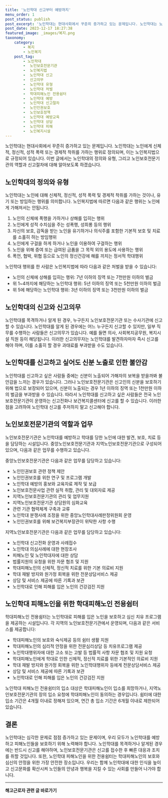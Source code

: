 ```yaml
---
title: '노인학대 신고부터 예방까지'
menu_order: 1
post_status: publish
post_excerpt: '노인학대는 현대사회에서 꾸준히 증가하고 있는 문제입니다. 노인학대는 노인에게 신체적, 정신적, 성적 폭력 또는 경제적 착취를 가하는 행위로 정의되며, 이는 노인복지법으로 규정되어 있습니다. 이번 글에서는 노인학대의 정의와 유형, 그리고 노인보호전문기관의 역할과 신고절차에 대해 알아보도록 하겠습니다.'
post_date: 2023-12-17 18:27:38
featured_image: _images/복지.png
taxonomy:
    category:
        - 복지
        - 노인복지
    post_tag:
        - 노인학대
        -  노인보호전문기관
        -  노인복지법
        -  노인학대 신고
        -  신고의무
        -  노인학대 유형
        -  노인학대 처벌
        -  학대피해노인 전용쉼터
        -  노인학대 예방
        -  노인학대 신고절차
        -  노인인권보호
        -  노인보호정책
        -  노인학대 예방교육
        -  노인학대 상담
        -  노인학대 피해
        -  노인복지시설
---
```



노인학대는 현대사회에서 꾸준히 증가하고 있는 문제입니다. 노인학대는 노인에게 신체적, 정신적, 성적 폭력 또는 경제적 착취를 가하는 행위로 정의되며, 이는 노인복지법으로 규정되어 있습니다. 이번 글에서는 노인학대의 정의와 유형, 그리고 노인보호전문기관의 역할과 신고절차에 대해 알아보도록 하겠습니다.

## 노인학대의 정의와 유형
노인학대는 노인에 대해 신체적, 정신적, 성적 폭력 및 경제적 착취를 가하는 것이나, 유기 또는 방임하는 행위를 의미합니다. 노인복지법에 따르면 다음과 같은 행위는 노인에게 가해져서는 안됩니다.

1. 노인의 신체에 폭행을 가하거나 상해를 입히는 행위
2. 노인에게 성적 수치심을 주는 성폭행, 성희롱 등의 행위
3. 자신의 보호, 감독을 받는 노인을 유기하거나 의식주를 포함한 기본적 보호 및 치료를 소홀히 하는 방임행위
4. 노인에게 구걸을 하게 하거나 노인을 이용하여 구걸하는 행위
5. 노인을 위해 증여 또는 급여된 금품을 그 목적 외의 용도에 사용하는 행위
6. 폭언, 협박, 위협 등으로 노인의 정신건강에 해를 끼치는 정서적 학대행위

노인학대 행위를 한 사람은 노인복지법에 따라 다음과 같은 처벌을 받을 수 있습니다:

- 노인의 신체에 상해를 입히는 행위: 7년 이하의 징역 또는 7천만원 이하의 벌금
- 위 1~4까지에 해당하는 노인학대 행위: 5년 이하의 징역 또는 5천만원 이하의 벌금
- 위 5에 해당하는 노인학대 행위: 3년 이하의 징역 또는 3천만원 이하의 벌금

## 노인학대의 신고와 신고의무
노인학대를 목격하거나 알게 된 경우, 누구든지 노인보호전문기관 또는 수사기관에 신고할 수 있습니다. 노인학대를 알게 된 경우에는 어느 누구든지 신고할 수 있지만, 일부 직무를 수행하는 사람들은 신고의무가 있습니다. 예를 들면 의사, 사회복지공무원, 복지시설 직원 등이 해당됩니다. 이러한 신고의무자는 노인학대를 발견하자마자 즉시 신고를 해야 하며, 이를 소홀히 할 경우 과태료를 부과받을 수도 있습니다.

## 노인학대를 신고하고 싶어도 신분 노출로 인한 불안감
노인학대를 신고하고 싶은 사람들 중에는 신분이 노출되어 가해자의 보복을 받을까봐 불안감을 느끼는 경우가 있습니다. 그러나 노인보호전문기관은 신고인의 신분을 보호하기 위해 법으로 보장되어 있으며, 신분이 노출되는 경우 1년 이하의 징역 또는 1천만원 이하의 벌금을 부과받을 수 있습니다. 따라서 노인학대를 신고하고 싶은 사람들은 전국 노인보호전문기관이 운영하는 신고전화나 보건복지콜센터에 신고를 할 수 있습니다. 이러한 점을 고려하여 노인학대 신고를 주저하지 말고 신고해야 합니다.

## 노인보호전문기관의 역할과 업무

노인보호전문기관은 노인학대를 예방하고 학대를 당한 노인에 대한 발견, 보호, 치료 등을 담당하는 시설입니다. 중앙노인보호전문기관과 지역노인보호전문기관으로 구성되어 있으며, 다음과 같은 업무를 수행하고 있습니다.

중앙노인보호전문기관은 다음과 같은 업무를 담당하고 있습니다:
- 노인인권보호 관련 정책 제안
- 노인인권보호를 위한 연구 및 프로그램 개발
- 노인학대 예방의 홍보와 교육자료 제작 및 보급
- 노인보호전문사업 관련 실적 취합, 관리 및 대외자료 제공
- 지역노인보호전문기관의 관리 및 업무지원
- 지역노인보호전문기관 상담원의 심화교육
- 관련 기관 협력체계 구축과 교류
- 노인학대 분쟁사례 조정을 위한 중앙노인학대사례판정위원회 운영
- 노인인권보호를 위해 보건복지부장관이 위탁한 사항 수행

지역노인보호전문기관은 다음과 같은 업무를 담당하고 있습니다:
- 노인학대 신고전화 운영과 사례접수
- 노인학대 의심사례에 대한 현장조사
- 피해노인 및 노인학대자에 대한 상담
- 법률지원의 요청을 위한 자문 협조 및 지원
- 학대피해노인의 신체적, 정신적 치료를 위한 기본 의료비 지원
- 학대 재발 방지와 원가정 회복을 위한 전문상담서비스 제공
- 상담 및 서비스 제공에 따른 기록과 보관
- 노인학대로 인해 피해를 입은 노인의 건강검진 지원

## 노인학대 피해노인을 위한 학대피해노인 전용쉼터

학대피해노인 전용쉼터는 노인학대로 피해를 입은 노인을 보호하고 심신 치유 프로그램을 제공하는 시설입니다. 각 지역의 노인보호전문기관에서 운영되며, 다음과 같은 서비스를 제공합니다:

- 학대피해노인의 보호와 숙식제공 등의 쉼터 생활 지원
- 학대피해노인의 심리적 안정을 위한 전문심리상담 등 치유프로그램 제공
- 노인학대행위자에 대한 고소 또는 고발 등 법률적 사항 자문 협조 및 지원 요청
- 학대피해노인에게 학대로 인한 신체적, 정신적 치료를 위한 기본적인 의료비 지원
- 학대 재발 방지와 원가정 회복을 위한 노인학대행위자 등에게 전문상담서비스 제공
- 상담 및 서비스 제공에 따른 기록과 보관
- 노인학대로 인해 피해를 입은 노인의 건강검진 지원

노인학대 피해노인 전용쉼터의 입소 대상은 학대피해노인이 입소를 희망하거나, 지역노인보호전문기관의 장의 입소 요청에 학대피해노인이 동의하는 경우입니다. 쉼터에 대한 입소 기간은 4개월 이내로 정해져 있으며, 연간 총 입소 기간은 6개월 이내로 제한되어 있습니다.

## 결론
노인학대는 심각한 문제로 점점 증가하고 있는 문제이며, 우리 모두가 노인학대를 예방하고 피해노인들을 보호하기 위해 노력해야 합니다. 노인학대를 목격하거나 알게된 경우에는 반드시 신고를 해야하며, 노인보호전문기관은 신고를 접수한 후 빠른 대응과 조치를 취할 것입니다. 또한, 노인학대 피해노인을 위한 전용쉼터는 학대피해노인의 보호와 심신의 안정을 위한 가장 안전한 장소입니다. 우리는 함께 노인학대에 대한 인식을 높이고 신고문화를 확산시켜 노인들의 안녕과 행복을 지킬 수 있는 사회를 만들어 나가야 합니다.
                       
<!-- wp:separator -->
<hr class="wp-block-separator has-alpha-channel-opacity"/>
<!-- /wp:separator -->

<!-- wp:group {"backgroundColor":"base","layout":{"type":"constrained"}} -->
<div class="wp-block-group has-base-background-color has-background"><!-- wp:paragraph {"align":"center","fontSize":"medium"} -->
<p class="has-text-align-center has-large-font-size"><strong>해고근로자 관련 글 바로가기</strong></p>
<!-- /wp:paragraph -->


<!-- wp:latest-posts
{"categories":[{"id":12660,"count":19,"description":"","link":"https://uknowlaw.com/category/%ed%95%b4%ea%b3%a0%ea%b7%bc%eb%a1%9c%ec%9e%90/","name":"해고근로자","slug":"해고근로자","taxonomy":"category","parent":0,"meta":[],"_links":{"self":[{"href":"https://uknowlaw.com/wp-json/wp/v2/categories/12660"}],"collection":[{"href":"https://uknowlaw.com/wp-json/wp/v2/categories"}],"about":[{"href":"https://uknowlaw.com/wp-json/wp/v2/taxonomies/category"}],"wp:post_type":[{"href":"https://uknowlaw.com/wp-json/wp/v2/posts?categories=12660"}],"curies":[{"name":"wp","href":"https://api.w.org/{rel}","templated":true}]}}],"postsToShow":100,"excerptLength":28,"postLayout":"grid","columns":2,"featuredImageAlign":"left","featuredImageSizeSlug":"large","fontSize":"small"} /--></div>
<!-- /wp:group -->